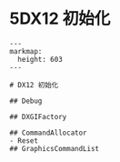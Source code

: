 # 5DX12 初始化
```markmap
---
markmap:
  height: 603
---

# DX12 初始化

## Debug

## DXGIFactory

## CommandAllocator
- Reset
## GraphicsCommandList


```

